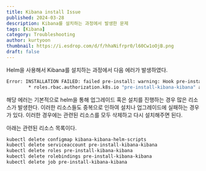 ```yaml
---
title: Kibana install Issue
published: 2024-03-28
description: Kibana를 설치하는 과정에서 발생한 문제
tags: [Kibana]
category: Troubleshooting
author: kurtyoon
thumbnail: https://i.esdrop.com/d/f/hhaNifrpr0/l60Cw1oOjB.png
draft: false
---
```


Helm을 사용해서 Kibana를 설치하는 과정에서 다음 에러가 발생하였다.

```sh
Error: INSTALLATION FAILED: failed pre-install: warning: Hook pre-install kibana/templates/pre-install-role.yaml failed: 1 error occurred:
        * roles.rbac.authorization.k8s.io "pre-install-kibana-kibana" already exists
```

해당 에러는 기본적으로 helm을 통해 업그레이드 혹은 설치를 진행하는 경우 많은 리소스가 발생한다.
이러한 리소스들도 중복으로 인하여 설치나 업그레이드에 실패하는 경우가 있다.
이러한 경우에는 관련된 리소스를 모두 삭제하고 다시 설치해주면 된다.

아래는 관련된 리소스 목록이다.

```sh
kubectl delete configmap kibana-kibana-helm-scripts
kubectl delete serviceaccount pre-install-kibana-kibana
kubectl delete roles pre-install-kibana-kibana
kubectl delete rolebindings pre-install-kibana-kibana
kubectl delete job pre-install-kibana-kibana
```
